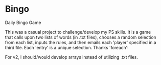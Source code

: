 # Bingo
Daily Bingo Game

This was a casual project to challenge/develop my PS skills.  It is a game that calls upon two lists of words (in .txt files), chooses a random selection from each list, inputs the rules, and then emails each 'player' specified in a third file.  Each 'entry' is a unique selection.  Thanks 'foreach'!

For v2, I should/would develop arrays instead of utilizing .txt files.
